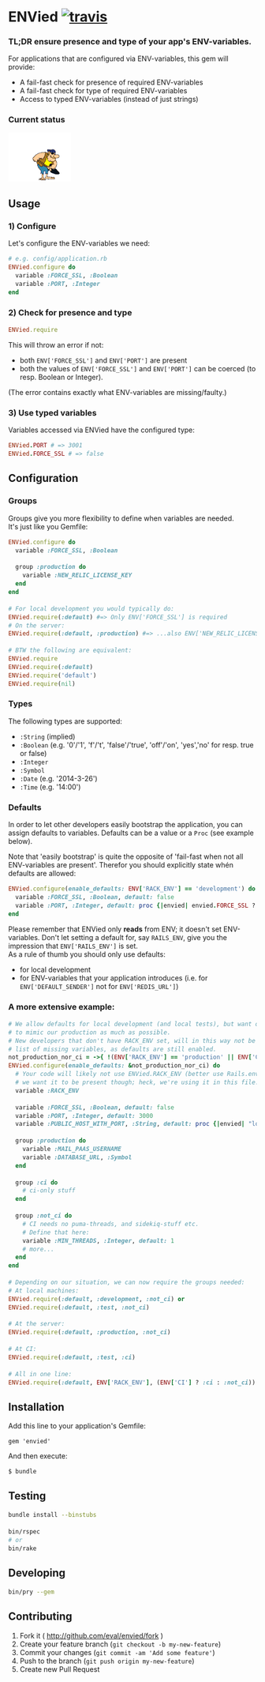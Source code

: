 # ENVied [![travis](https://secure.travis-ci.org/eval/envied.png?branch=master)](https://secure.travis-ci.org/#!/eval/envied)

### TL;DR ensure presence and type of your app's ENV-variables.

For applications that are configured via ENV-variables, this gem will provide:

* A fail-fast check for presence of required ENV-variables
* A fail-fast check for type of required ENV-variables
* Access to typed ENV-variables (instead of just strings)

### Current status

![](underconstruction.gif)

## Usage

### 1) Configure

Let's configure the ENV-variables we need:

```ruby
# e.g. config/application.rb
ENVied.configure do
  variable :FORCE_SSL, :Boolean
  variable :PORT, :Integer
end
```

### 2) Check for presence and type

```ruby
ENVied.require
```

This will throw an error if not:
* both `ENV['FORCE_SSL']` and `ENV['PORT']` are present
* both the values of `ENV['FORCE_SSL']` and `ENV['PORT']` can be coerced (to resp. Boolean or Integer).

(The error contains exactly what ENV-variables are missing/faulty.)

### 3) Use typed variables

Variables accessed via ENVied have the configured type:

```ruby
ENVied.PORT # => 3001
ENVied.FORCE_SSL # => false
```

## Configuration

### Groups

Groups give you more flexibility to define when variables are needed.  
It's just like you Gemfile:

```ruby
ENVied.configure do
  variable :FORCE_SSL, :Boolean
  
  group :production do
    variable :NEW_RELIC_LICENSE_KEY
  end
end

# For local development you would typically do:
ENVied.require(:default) #=> Only ENV['FORCE_SSL'] is required
# On the server:
ENVied.require(:default, :production) #=> ...also ENV['NEW_RELIC_LICENSE_KEY'] is required

# BTW the following are equivalent:
ENVied.require
ENVied.require(:default)
ENVied.require('default')
ENVied.require(nil)
```

### Types

The following types are supported:

* `:String` (implied)
* `:Boolean` (e.g. '0'/'1', 'f'/'t', 'false'/'true', 'off'/'on', 'yes','no' for resp. true or false)
* `:Integer`
* `:Symbol`
* `:Date` (e.g. '2014-3-26')
* `:Time` (e.g. '14:00')

### Defaults

In order to let other developers easily bootstrap the application, you can assign defaults to variables.
Defaults can be a value or a `Proc` (see example below).

Note that 'easily bootstrap' is quite the opposite of 'fail-fast when not all ENV-variables are present'. Therefor you should explicitly state whén defaults are allowed:

```ruby
ENVied.configure(enable_defaults: ENV['RACK_ENV'] == 'development') do
  variable :FORCE_SSL, :Boolean, default: false
  variable :PORT, :Integer, default: proc {|envied| envied.FORCE_SSL ? 443 : 80 }
end
```

Please remember that ENVied only **reads** from ENV; it doesn't set ENV-variables.
Don't let setting a default for, say `RAILS_ENV`, give you the impression that `ENV['RAILS_ENV']` is set.  
As a rule of thumb you should only use defaults:
* for local development
* for ENV-variables that your application introduces (i.e. for `ENV['DEFAULT_SENDER']` not for `ENV['REDIS_URL']`)

### A more extensive example:

```ruby
# We allow defaults for local development (and local tests), but want our CI
# to mimic our production as much as possible.
# New developers that don't have RACK_ENV set, will in this way not be presented with a huge
# list of missing variables, as defaults are still enabled.
not_production_nor_ci = ->{ !(ENV['RACK_ENV'] == 'production' || ENV['CI']) }
ENVied.configure(enable_defaults: &not_production_nor_ci) do
  # Your code will likely not use ENVied.RACK_ENV (better use Rails.env),
  # we want it to be present though; heck, we're using it in this file!
  variable :RACK_ENV
  
  variable :FORCE_SSL, :Boolean, default: false
  variable :PORT, :Integer, default: 3000
  variable :PUBLIC_HOST_WITH_PORT, :String, default: proc {|envied| "localhost:#{envied.PORT}" }
  
  group :production do
    variable :MAIL_PAAS_USERNAME
    variable :DATABASE_URL, :Symbol
  end
  
  group :ci do
    # ci-only stuff
  end
  
  group :not_ci do
    # CI needs no puma-threads, and sidekiq-stuff etc.
    # Define that here:
    variable :MIN_THREADS, :Integer, default: 1
    # more...
  end
end

# Depending on our situation, we can now require the groups needed:
# At local machines:
ENVied.require(:default, :development, :not_ci) or
ENVied.require(:default, :test, :not_ci)

# At the server:
ENVied.require(:default, :production, :not_ci)

# At CI:
ENVied.require(:default, :test, :ci)

# All in one line:
ENVied.require(:default, ENV['RACK_ENV'], (ENV['CI'] ? :ci : :not_ci))
```


## Installation

Add this line to your application's Gemfile:

    gem 'envied'

And then execute:

    $ bundle

## Testing

```bash
bundle install --binstubs

bin/rspec
# or
bin/rake
```

## Developing

```bash
bin/pry --gem
```


## Contributing

1. Fork it ( http://github.com/eval/envied/fork )
2. Create your feature branch (`git checkout -b my-new-feature`)
3. Commit your changes (`git commit -am 'Add some feature'`)
4. Push to the branch (`git push origin my-new-feature`)
5. Create new Pull Request
